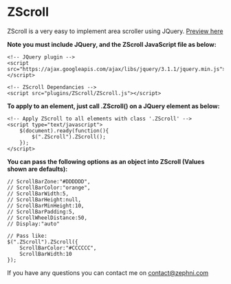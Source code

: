 # ZScroll

ZScroll is a very easy to implement area scroller using JQuery. [Preview here](http://zephni.com/site/pages/tools/ZScroll/index.php)

**Note you must include JQuery, and the ZScroll JavaScript file as below:**
```
<!-- JQuery plugin -->
<script src="https://ajax.googleapis.com/ajax/libs/jquery/3.1.1/jquery.min.js"></script>

<!-- ZScroll Dependancies -->
<script src="plugins/ZScroll/ZScroll.js"></script>
```

**To apply to an element, just call .ZScroll() on a JQuery element as  below:**
```
<!-- Apply ZScroll to all elements with class '.ZScroll' -->
<script type="text/javascript">
	$(document).ready(function(){
		$(".ZScroll").ZScroll();
	});
</script>
```

**You can pass the following options as an object into ZScroll (Values shown are defaults):**
```
// ScrollBarZone:"#DDDDDD",
// ScrollBarColor:"orange",
// ScrollBarWidth:5,
// ScrollBarHeight:null,
// ScrollBarMinHeight:10,
// ScrollBarPadding:5,
// ScrollWheelDistance:50,
// Display:"auto"

// Pass like:
$(".ZScroll").ZScroll({
	ScrollBarColor:"#CCCCCC",
	ScrollBarWidth:10
});
```

If you have any questions you can contact me on contact@zephni.com